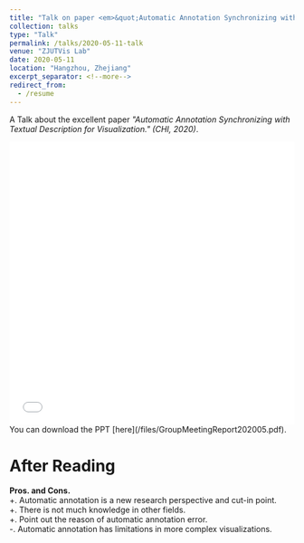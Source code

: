 ```yaml
---
title: "Talk on paper <em>&quot;Automatic Annotation Synchronizing with Textual Description for Visualization.&quot;</em>"
collection: talks
type: "Talk"
permalink: /talks/2020-05-11-talk
venue: "ZJUTVis Lab"
date: 2020-05-11
location: "Hangzhou, Zhejiang"
excerpt_separator: <!--more-->
redirect_from:
  - /resume
---    
```


<!--more-->
A Talk about the excellent paper <em>"Automatic Annotation Synchronizing with Textual Description for Visualization." (CHI, 2020)</em>.                         
<iframe src="/files/GroupMeetingReport202005.pdf" width="100%" height="500" frameborder="no" border="0" marginwidth="0" marginheight="0"></iframe>    
You can download the PPT [here](/files/GroupMeetingReport202005.pdf).

After Reading
======       
<strong>Pros. and Cons.</strong>                                
+. Automatic annotation is a new research perspective and cut-in point.                                                     
+. There is not much knowledge in other fields.                                                              
+. Point out the reason of automatic annotation error.                                              
-. Automatic annotation has limitations in more complex visualizations.    